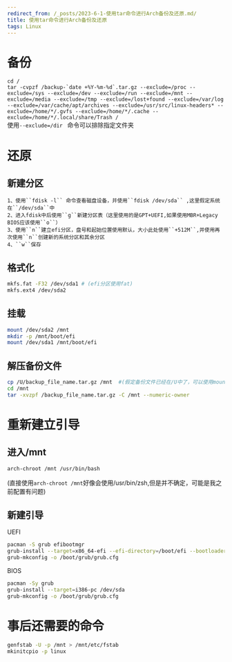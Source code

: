 ```yaml
---
redirect_from: /_posts/2023-6-1-使用tar命令进行Arch备份及还原.md/
title: 使用tar命令进行Arch备份及还原
tags: Linux
---
```


# 备份
`` cd / ``  
``tar -cvpzf /backup-`date +%Y-%m-%d`.tar.gz --exclude=/proc --exclude=/sys --exclude=/dev --exclude=/run --exclude=/mnt --exclude=/media --exclude=/tmp --exclude=/lost+found --exclude=/var/log --exclude=/var/cache/apt/archives --exclude=/usr/src/linux-headers* --exclude=/home/*/.gvfs --exclude=/home/*/.cache --exclude=/home/*/.local/share/Trash /``  
使用``--exclude=/dir `` 命令可以排除指定文件夹

# 还原

## 新建分区
```
1、使用``fdisk -l`` 命令查看磁盘设备，并使用``fdisk /dev/sda`` ,这里假定系统在``/dev/sda``中  
2、进入fdisk中后使用``g``新建分区表（这里使用的是GPT+UEFI,如果使用MBR+Legacy BIOS应该使用``o``）  
3、使用``n``建立efi分区，盘号和起始位置使用默认，大小此处使用``+512M``,并使用再次使用``n``创建新的系统分区和其余分区  
4、``w``保存  
```

## 格式化
```bash
mkfs.fat -F32 /dev/sda1 # (efi分区使用fat)  
mkfs.ext4 /dev/sda2
```

## 挂载
```bash
mount /dev/sda2 /mnt
mkdir -p /mnt/boot/efi
mount /dev/sda1 /mnt/boot/efi
```

## 解压备份文件
```bash
cp /U/backup_file_name.tar.gz /mnt  #(假定备份文件已经在/U中了，可以使用mount挂载u盘)  
cd /mnt
tar -xvzpf /backup_file_name.tar.gz -C /mnt --numeric-owner
```

# 重新建立引导
## 进入/mnt
```bash
arch-chroot /mnt /usr/bin/bash
```  
(直接使用``arch-chroot /mnt``好像会使用/usr/bin/zsh,但是并不确定，可能是我之前配置有问题)  
## 新建引导
UEFI  
```bash
pacman -S grub efibootmgr
grub-install --target=x86_64-efi --efi-directory=/boot/efi --bootloader-id=Arch
grub-mkconfig -o /boot/grub/grub.cfg
```
BIOS  
```bash
pacman -Sy grub
grub-install --target=i386-pc /dev/sda
grub-mkconfig -o /boot/grub/grub.cfg  
```
# 事后还需要的命令
```bash
genfstab -U -p /mnt > /mnt/etc/fstab
mkinitcpio -p linux
```
